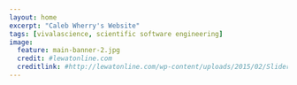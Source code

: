 ```yaml
---
layout: home
excerpt: "Caleb Wherry's Website"
tags: [vivalascience, scientific software engineering]
image:
  feature: main-banner-2.jpg
  credit: #lewatonline.com
  creditlink: #http://lewatonline.com/wp-content/uploads/2015/02/Slider-Final1-1900x500.jpg
---
```

